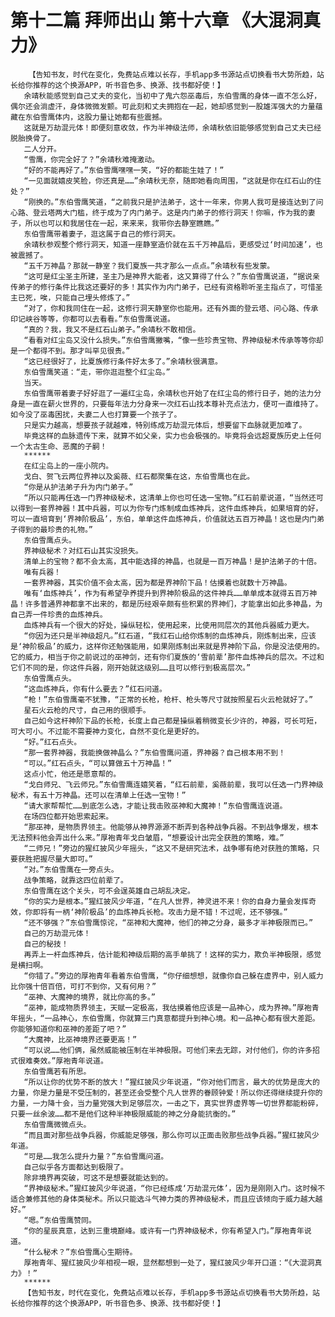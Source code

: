 # 第十二篇 拜师出山 第十六章 《大混洞真力》
        【告知书友，时代在变化，免费站点难以长存，手机app多书源站点切换看书大势所趋，站长给你推荐的这个换源APP，听书音色多、换源、找书都好使！】
       余靖秋能感觉到自己丈夫的变化，当初中了鬼六怨巫毒后，东伯雪鹰的身体一直不怎么好，偶尔还会淌虚汗，身体微微发颤。可此刻和丈夫拥抱在一起，她却感觉到一股雄浑强大的力量蕴藏在东伯雪鹰体内，这股力量让她都有些震撼。
       这就是万劫混元体！即便刻意收敛，作为半神级法师，余靖秋依旧能够感觉到自己丈夫已经脱胎换骨了。
       二人分开。
       “雪鹰，你完全好了？”余靖秋难掩激动。
       “好的不能再好了。”东伯雪鹰嘿嘿一笑，“好的都能生娃了！”
       “一见面就嬉皮笑脸，你还真是……”余靖秋无奈，随即她看向周围，“这就是你在红石山的住处？”
       “刚换的。”东伯雪鹰笑道，“之前我只是护法弟子，这十一年来，你男人我可是接连达到了问心路、登云塔两大门槛，终于成为了内门弟子。这是内门弟子的修行洞天！你嘛，作为我的妻子，所以也可以和我居住在一起，来来来，我带你去静室瞧瞧。”
       东伯雪鹰带着妻子，逛这属于自己的修行洞天。
       余靖秋参观整个修行洞天，知道一座静室造价就在五千万神晶后，更感受过‘时间加速’，也被震撼了。
       “五千万神晶？那就一静室？我们夏族一共才那么一点点。”余靖秋有些发蒙。
       “这可是红尘圣主所建，圣主乃是神界大能者，这又算得了什么？”东伯雪鹰说道，“据说亲传弟子的修行条件比我这还要好的多！其实作为内门弟子，已经有资格聆听圣主指点了，可惜圣主已死，唉，只能自己埋头修炼了。”
       “对了，你和我同住在一起，这修行洞天静室你也能用。还有外面的登云塔、问心路、传承印记峡谷等等，你都可以去看看。”东伯雪鹰说道。
       “真的？我，我又不是红石山弟子。”余靖秋不敢相信。
       “看看对红尘岛又没什么损失。”东伯雪鹰撇嘴，“像一些珍贵宝物、界神级秘术传承等等你却是一个都得不到。那才叫罕见很贵。”
       “这已经很好了，比夏族修行条件好太多了。”余靖秋很满意。
       东伯雪鹰笑道：“走，带你逛逛整个红尘岛。”
       当天。
       东伯雪鹰带着妻子好好逛了一遍红尘岛，余靖秋也开始了在红尘岛的修行日子，她的法力分身是一直在薪火世界的，只要每年法力分身来一次红石山找本尊补充点法力，便可一直维持了。如今没了巫毒困扰，夫妻二人也打算要一个孩子了。
       只是实力越高，想要孩子就越难，特别练成万劫混元体后，想要留下血脉就更加难了。
       毕竟这样的血脉遗传下来，就算不如父亲，实力也会极强的。毕竟将会远超夏族历史上任何一个太古生命、恶魔的子嗣！
       ******
       在红尘岛上的一座小院内。
       戈白、贺飞云两位界神以及奚薇、红石都聚集在这，东伯雪鹰也在此。
       “你是从护法弟子升为内门弟子。”
       “所以只能再任选一门界神级秘术，这清单上你也可任选一宝物。”红石前辈说道，“当然还可以得到一套界神器！其中兵器，可以为你专门炼制成血炼神兵，这件血炼神兵，如果培育的好，可以一直培育到‘界神阶极品’，东伯，单单这件血炼神兵，价值就达五百万神晶！这也是内门弟子得到的最珍贵的礼物。”
       东伯雪鹰点头。
       界神级秘术？对红石山其实没损失。
       清单上的宝物？都不会太高，其中能选择的神晶，也就是一百万神晶！是护法弟子的十倍。
       唯有兵器！
       一套界神器，其实价值不会太高，因为都是界神阶下品！估摸着也就数十万神晶。
       唯有‘血炼神兵’，作为有希望孕养提升到界神阶极品的这件神兵……单单成本就得五百万神晶！许多普通界神都拿不出来的，都是历经艰辛颇有些积累的界神们，才能拿出如此多神晶，为自己弄一件珍贵的血炼神兵。
       血炼神兵有一个很大的好处，操纵轻松，使用起来，比使用同层次的其他兵器威力更大。
       “你因为还只是半神级超凡。”红石道，“我红石山给你炼制的血炼神兵，刚炼制出来，应该是‘神阶极品’的威力，这样你还勉强能用，如果刚炼制出来就是界神阶下品，你是没法使用的。它的威力，相当于你之前说过的巫神剑，还有你们夏族的‘雪前辈’那件血炼神兵的层次。不过和它们不同的是，你这件兵器，刚开始就这级别……且可以修行到极高层次。”
       东伯雪鹰点头。
       “这血炼神兵，你有什么要去？”红石问道。
       “枪！”东伯雪鹰毫不犹豫，“正常的长枪，枪杆、枪头等尺寸就按照星石火云枪就好了。”
       星石火云枪的尺寸，自己用的很顺手。
       自己如今这杆神阶下品的长枪，长度上自己都是操纵着稍微变长少许的，神器，可长可短，可大可小。不过能不需要神力变化，自然不变化是更好的。
       “好。”红石点头。
       “那一套界神器，我能换做神晶么？”东伯雪鹰问道，界神器？自己根本用不到！
       “可以。”红石点头，“可以算做五十万神晶！”
       这点小忙，他还是愿意帮的。
       “戈白师兄、飞云师兄。”东伯雪鹰连嬉笑着，“红石前辈，奚薇前辈，我可以任选一门界神级秘术，有五十万神晶。还可以在清单上任选一宝物！”
       “请大家帮帮忙……到底怎么选，才能让我击败巫神和大魔神！”东伯雪鹰连说道。
       在场四位都开始思索起来。
       “那巫神，是物质界领主。他能够从神界源源不断弄到各种战争兵器。不到战争爆发，根本无法预料他会弄出什么来。”厚袍青年戈白皱眉，“想要设计出完全获胜的策略，难。”
       “二师兄！”旁边的猩红披风少年摇头，“这又不是研究法术，战争哪有绝对获胜的策略，只要获胜把握尽量大即可。”
       “对。”东伯雪鹰在一旁点头。
       战争策略，就靠这四位前辈了。
       东伯雪鹰在这个关头，可不会逞英雄自己胡乱决定。
       “你的实力是根本。”猩红披风少年道，“在凡人世界，神灵进不来！你的自身力量会发挥奇效，你即将有一柄‘神阶极品’的血炼神兵长枪。攻击力是不错！不过呢，还不够强。”
       “还不够强？”东伯雪鹰惊诧，“巫神和大魔神，他们的神之分身，最多才半神极限而已。”
       自己的万劫混元体！
       自己的秘技！
       再弄上一杆血炼神兵，估计能和神级后期的高手单挑了！这样的实力，欺负半神极限，感觉是横扫啊。
       “你错了。”旁边的厚袍青年看着东伯雪鹰，“你仔细想想，就像你自己躲在虚界中，别人威力比你强十倍百倍，可打不到你，又有何用？”
       “巫神、大魔神的境界，就比你高的多。”
       “巫神，能成物质界领主，天赋一定极高，我估摸着他应该是一品神心，成为界神。”厚袍青年摇头，“一品神心，东伯雪鹰，你就算三门真意都提升到神心境。和一品神心都有很大差距。你能够知道你和巫神的差距了吧？”
       “大魔神，比巫神境界还要更高！”
       “可以说……他们俩，虽然威能被压制在半神极限。可他们来去无踪，对付他们，你的许多招式很难奏效。”厚袍青年说道。
       东伯雪鹰若有所思。
       “所以让你的优势不断的放大！”猩红披风少年说道，“你对他们而言，最大的优势是庞大的力量，你是力量是不受压制的，甚至还会受整个凡人世界的眷顾钟爱！所以你还得继续提升你的力量，一力降十会，当力量党强大到足够层次，一击之下，真实世界虚界等一切世界都能粉碎，只要一丝余波……都不是他们这种半神极限威能的神之分身能抗衡的。”
       东伯雪鹰微微点头。
       “而且面对那些战争兵器，你威能足够强，那么你可以正面击败那些战争兵器。”猩红披风少年道。
       “可是……我怎么提升力量？”东伯雪鹰问道。
       自己似乎各方面都达到极限了。
       除非境界再突破，可这不是想要就能达到的。
       “界神级秘术。”猩红披风少年说道，“你已经练成‘万劫混元体’，因为是刚刚入门。这时候不适合兼修其他的身体类秘术。所以只能选斗气神力类的界神级秘术，而且应该倾向于威力越大越好。”
       “嗯。”东伯雪鹰赞同。
       “你的星辰真意，达到三重境巅峰。或许有一门界神级秘术，你有希望入门。”厚袍青年说道。
       “什么秘术？”东伯雪鹰心生期待。
       厚袍青年、猩红披风少年相视一眼，显然都想到一处了，猩红披风少年开口道：“《大混洞真力》！”
       ******
       【告知书友，时代在变化，免费站点难以长存，手机app多书源站点切换看书大势所趋，站长给你推荐的这个换源APP，听书音色多、换源、找书都好使！】